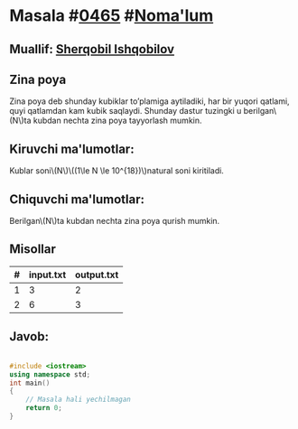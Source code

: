 
<h1>Masala #<a href="https://robocontest.uz/tasks/0465">0465</a> #<a href="https://robocontest.uz/tasks?category=1">Noma'lum</a></h1>
<h2> Muallif: <a href="https://robocontest.uz/profile/uzsher">Sherqobil Ishqobilov</a></h2>
<h2>Zina poya</h2>
<p>Zina poya deb shunday kubiklar to’plamiga aytiladiki, har bir yuqori qatlami, quyi qatlamdan kam kubik saqlaydi. Shunday dastur tuzingki u berilgan\(N\)ta kubdan nechta zina poya tayyorlash mumkin.</p>
<h2>Kiruvchi ma'lumotlar:</h2>
<p>Kublar soni\(N\)\((1\le N \le 10^{18})\)natural soni kiritiladi.</p>
<h2>Chiquvchi ma'lumotlar:</h2>
<p>Berilgan\(N\)ta kubdan nechta zina poya qurish mumkin.</p>
<h2>Misollar</h2>
<table>
    <thead>
        <tr>
            <th>#</th>
            <th>input.txt</th>
            <th>output.txt</th>
        </tr>
    </thead>
    <tbody>
            <tr>
                <td>1</td>
                <td>3</td>
                <td>2</td>
            </tr>
            <tr>
                <td>2</td>
                <td>6</td>
                <td>3</td>
            </tr>
    </tbody>
    </table>
    
<h2>Javob:</h2>

######
```cpp
#include <iostream>
using namespace std;
int main()
{
    // Masala hali yechilmagan
    return 0;
}
```
